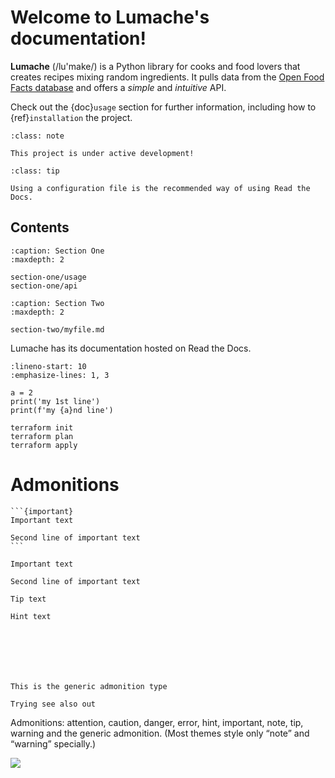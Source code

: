 # Welcome to Lumache's documentation!

**Lumache** (/lu'make/) is a Python library for cooks and food lovers
that creates recipes mixing random ingredients.
It pulls data from the [Open Food Facts database](https://world.openfoodfacts.org/)
and offers a *simple* and *intuitive* API.

Check out the {doc}`usage` section for further information, including
how to {ref}`installation` the project.

```{admonition} Here's my title
:class: note

This project is under active development!
```

```{admonition} Tip 123
:class: tip

Using a configuration file is the recommended way of using Read the Docs.
```

## Contents

```{toctree}
:caption: Section One
:maxdepth: 2

section-one/usage
section-one/api
```

```{toctree}
:caption: Section Two
:maxdepth: 2

section-two/myfile.md
```

Lumache has its documentation hosted on Read the Docs.

```{code-block} python
:lineno-start: 10
:emphasize-lines: 1, 3

a = 2
print('my 1st line')
print(f'my {a}nd line')
```



```{code-block} console
terraform init
terraform plan
terraform apply
```


# Admonitions


````
```{important}
Important text

Second line of important text
```
````

```{important}
Important text

Second line of important text
```


```{tip}
Tip text
```

```{hint}
Hint text
```


```{attention} Sample attention
```

```{caution} Sample caution
```

```{danger} Sample danger
```

```{error} Sample error
```

```{note} Notes require **no** arguments, so content can start here.
```

```{warning} Sample warning
```

```{admonition} Custom admonition
This is the generic admonition type
```

```{seealso}
Trying see also out
```
Admonitions: attention, caution, danger, error, hint, important, note, tip, warning and the generic admonition. (Most themes style only “note” and “warning” specially.)

![](https://miro.medium.com/max/742/1*fmVKSXsMpNehBn-dVovFdg.png)
